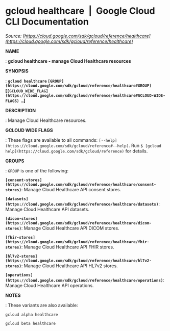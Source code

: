 # gcloud healthcare  |  Google Cloud CLI Documentation

*Source: [https://cloud.google.com/sdk/gcloud/reference/healthcare](https://cloud.google.com/sdk/gcloud/reference/healthcare)*

**NAME**

: **gcloud healthcare - manage Cloud Healthcare resources**

**SYNOPSIS**

: **`gcloud healthcare` `[GROUP](https://cloud.google.com/sdk/gcloud/reference/healthcare#GROUP)` [`[GCLOUD_WIDE_FLAG](https://cloud.google.com/sdk/gcloud/reference/healthcare#GCLOUD-WIDE-FLAGS) …`]**

**DESCRIPTION**

: Manage Cloud Healthcare resources.

**GCLOUD WIDE FLAGS**

: These flags are available to all commands: `[--help](https://cloud.google.com/sdk/gcloud/reference#--help)`.
Run `$ [gcloud help](https://cloud.google.com/sdk/gcloud/reference)` for details.

**GROUPS**

: ``GROUP`` is one of the following:

**`[consent-stores](https://cloud.google.com/sdk/gcloud/reference/healthcare/consent-stores)`**:
Manage Cloud Healthcare API consent stores.

**`[datasets](https://cloud.google.com/sdk/gcloud/reference/healthcare/datasets)`**:
Manage Cloud Healthcare API datasets.

**`[dicom-stores](https://cloud.google.com/sdk/gcloud/reference/healthcare/dicom-stores)`**:
Manage Cloud Healthcare API DICOM stores.

**`[fhir-stores](https://cloud.google.com/sdk/gcloud/reference/healthcare/fhir-stores)`**:
Manage Cloud Healthcare API FHIR stores.

**`[hl7v2-stores](https://cloud.google.com/sdk/gcloud/reference/healthcare/hl7v2-stores)`**:
Manage Cloud Healthcare API HL7v2 stores.

**`[operations](https://cloud.google.com/sdk/gcloud/reference/healthcare/operations)`**:
Manage Cloud Healthcare API operations.

**NOTES**

: These variants are also available:

```
gcloud alpha healthcare
```

```
gcloud beta healthcare
```